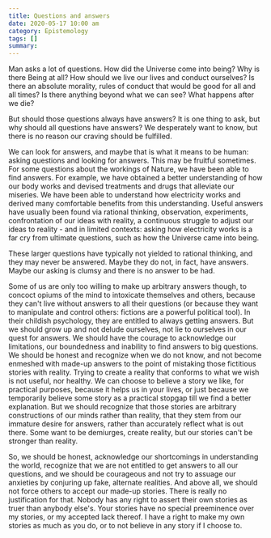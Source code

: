 ```yaml
---
title: Questions and answers
date: 2020-05-17 10:00 am
category: Epistemology
tags: []
summary: 
---
```

Man asks a lot of questions. How did the Universe come into being? Why is there Being at all? How should we live our lives and conduct ourselves? Is there an absolute morality, rules of conduct that would be good for all and all times? Is there anything beyond what we can see? What happens after we die?

But should those questions always have answers? It is one thing to ask, but why should all questions have answers? We desperately want to know, but there is no reason our craving should be fulfilled.

We can look for answers, and maybe that is what it means to be human: asking questions and looking for answers. This may be fruitful sometimes. For some questions about the workings of Nature, we have been able to find answers. For example, we have obtained a better understanding of how our body works and devised treatments and drugs that alleviate our miseries. We have been able to understand how electricity works and derived many comfortable benefits from this understanding. Useful answers have usually been found via rational thinking, observation, experiments, confrontation of our ideas with reality, a continuous struggle to adjust our ideas to reality - and in limited contexts: asking how electricity works is a far cry from ultimate questions, such as how the Universe came into being. 

These larger questions have typically not yielded to rational thinking, and they may never be answered. Maybe they do not, in fact, have answers. Maybe our asking is clumsy and there is no answer to be had.

Some of us are only too willing to make up arbitrary answers though, to concoct opiums of the mind to intoxicate themselves and others, because they can't live without answers to all their questions (or because they want to manipulate and control others: fictions are a powerful political tool). In their childish psychology, they are entitled to always getting answers. But we should grow up and not delude ourselves, not lie to ourselves in our quest for answers. We should have the courage to acknowledge our limitations, our boundedness and inability to find answers to big questions. We should be honest and recognize when we do not know, and not become enmeshed with made-up answers to the point of mistaking those fictitious stories with reality. Trying to create a reality that conforms to what we wish is not useful, nor healthy. We can choose to believe a story we like, for practical purposes, because it helps us in your lives, or just because we temporarily believe some story as a practical stopgap till we find a better explanation. But we should recognize that those stories are arbitrary constructions of our minds rather than reality, that they stem from our immature desire for answers, rather than accurately reflect what is out there. Some want to be demiurges, create reality, but our stories can't be stronger than reality. 

So, we should be honest, acknowledge our shortcomings in understanding the world, recognize that we are not entitled to get answers to all our questions, and we should be courageous and not try to assuage our anxieties by conjuring up fake, alternate realities. And above all, we should not force others to accept our made-up stories. There is really no justification for that. Nobody has any right to assert their own stories as truer than anybody else's. Your stories have no special preeminence over my stories, or my accepted lack thereof. I have a right to make my own stories as much as you do, or to not believe in any story if I choose to. 